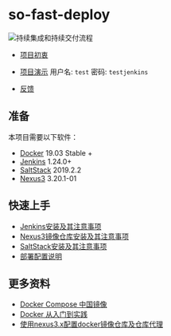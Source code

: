 # so-fast-deploy

<p align="center">
</p>

![持续集成和持续交付流程](image/持续集成和持续交付流程.png)

* [项目初衷](docs/why.md)

* [项目演示](http://39.106.88.97:8081) 用户名: `test` 密码: `testjenkins`

* [反馈](https://github.com/Lzgabel/so-fast-deploy/issues)


## 准备

本项目需要以下软件：

* [Docker](https://docs.docker.com/install/linux/docker-ce/centos/) 19.03 Stable +
* [Jenkins](https://jenkins.io/zh/) 1.24.0+
* [SaltStack](https://docs.saltstack.com/en/latest/topics/installation/index.html) 2019.2.2
* [Nexus3](https://help.sonatype.com/repomanager3/download) 3.20.1-01


## 快速上手

* [Jenkins安装及其注意事项](docs/install_jenkins.md)
* [Nexus3镜像仓库安装及其注意事项](docs/install_nexus_hub.md)
* [SaltStack安装及其注意事项](docs/install_salt_stack.md)
* [部署配置说明](docs/desc_deploy.md)

## 更多资料

* [Docker Compose 中国镜像](https://github.com/khs1994-docker/compose-cn-mirror)
* [Docker 从入门到实践](https://github.com/yeasy/docker_practice)
* [使用nexus3.x配置docker镜像仓库及仓库代理](https://segmentfault.com/a/1190000015629878)
